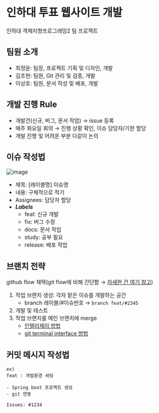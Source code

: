 # 인하대 투표 웹사이트 개발
인하대 객체지향프로그래밍2 팀 프로젝트

## 팀원 소개
- 최정윤: 팀장, 프로젝트 기획 및 디자인, 개발
- 김초현: 팀원, Git 관리 및 검증, 개발
- 이상호: 팀원, 문서 작성 및 배포, 개발

## 개발 진행 Rule
- 개발건(신규, 버그, 문서 작업) → issue 등록
- 매주 화요일 회의 → 진행 상황 확인, 이슈 담당자/기한 할당
- 개발 진행 및 어려운 부분 다같이 논의

## 이슈 작성법
![image](https://user-images.githubusercontent.com/45556262/225898492-2f623fc5-0bf8-4a1f-ae2a-dfc0f6b22e45.png)
- 제목: [레이블명] 이슈명
- 내용: 구체적으로 적기
- Assignees: 담당자 할당
- ***Labels***
    - feat: 신규 개발
    - fix: 버그 수정
    - docs: 문서 작업
    - study: 공부 필요
    - release: 배포 작업

## 브랜치 전략
github flow 채택(git flow에 비해 간단함 → [자세한 건 여기 참고](https://inpa.tistory.com/entry/GIT-%E2%9A%A1%EF%B8%8F-github-flow-git-flow-%F0%9F%93%88-%EB%B8%8C%EB%9E%9C%EC%B9%98-%EC%A0%84%EB%9E%B5))
1. 작업 브랜치 생성: 각자 맡은 이슈를 개발하는 공간
    - branch 레이블/#이슈번호 → `branch feat/#2345`
2. 개발 및 테스트
3. 작업 브랜치를 메인 브랜치에 merge
    - [인텔리제이 방법](https://code-algo.tistory.com/39)
    - [git terminal interface 방법](https://uang.tistory.com/9)

## 커밋 메시지 작성법
```
ex)
feat : 개발환경 세팅

- Spring boot 프로젝트 생성
- git 연동

Issues: #1234
```
